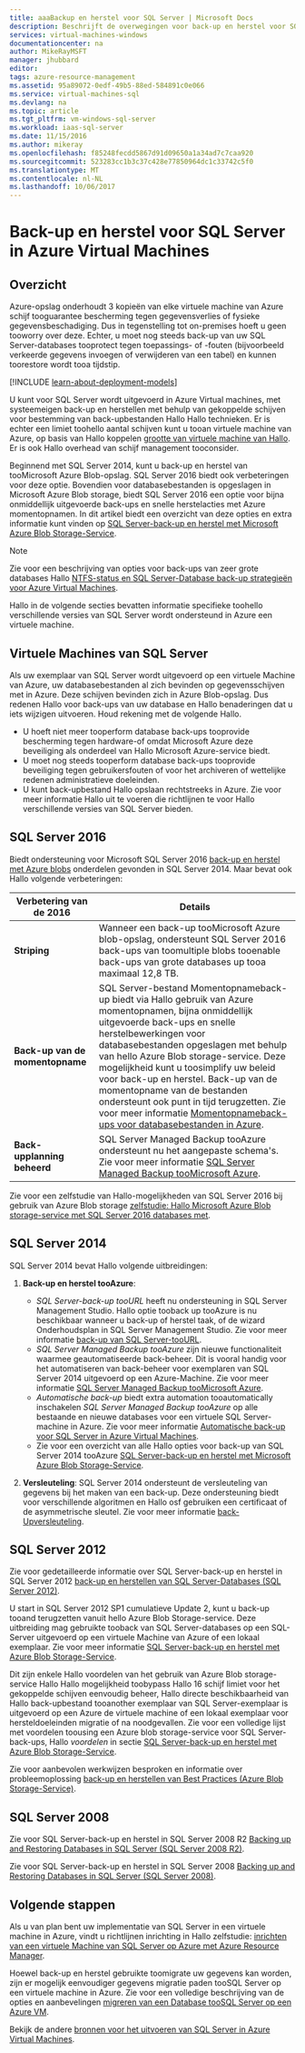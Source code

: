 ```yaml
---
title: aaaBackup en herstel voor SQL Server | Microsoft Docs
description: Beschrijft de overwegingen voor back-up en herstel voor SQL Server-databases die zijn uitgevoerd op Azure Virtual Machines.
services: virtual-machines-windows
documentationcenter: na
author: MikeRayMSFT
manager: jhubbard
editor: 
tags: azure-resource-management
ms.assetid: 95a89072-0edf-49b5-88ed-584891c0e066
ms.service: virtual-machines-sql
ms.devlang: na
ms.topic: article
ms.tgt_pltfrm: vm-windows-sql-server
ms.workload: iaas-sql-server
ms.date: 11/15/2016
ms.author: mikeray
ms.openlocfilehash: f85248fecdd5867d91d09650a1a34ad7c7caa920
ms.sourcegitcommit: 523283cc1b3c37c428e77850964dc1c33742c5f0
ms.translationtype: MT
ms.contentlocale: nl-NL
ms.lasthandoff: 10/06/2017
---
```

# <a name="backup-and-restore-for-sql-server-in-azure-virtual-machines"></a>Back-up en herstel voor SQL Server in Azure Virtual Machines
## <a name="overview"></a>Overzicht
Azure-opslag onderhoudt 3 kopieën van elke virtuele machine van Azure schijf tooguarantee bescherming tegen gegevensverlies of fysieke gegevensbeschadiging. Dus in tegenstelling tot on-premises hoeft u geen tooworry over deze. Echter, u moet nog steeds back-up van uw SQL Server-databases tooprotect tegen toepassings- of -fouten (bijvoorbeeld verkeerde gegevens invoegen of verwijderen van een tabel) en kunnen toorestore wordt tooa tijdstip.

[!INCLUDE [learn-about-deployment-models](../../../../includes/learn-about-deployment-models-both-include.md)]

U kunt voor SQL Server wordt uitgevoerd in Azure Virtual machines, met systeemeigen back-up en herstellen met behulp van gekoppelde schijven voor bestemming van back-upbestanden Hallo Hallo technieken. Er is echter een limiet toohello aantal schijven kunt u tooan virtuele machine van Azure, op basis van Hallo koppelen [grootte van virtuele machine van Hallo](../sizes.md?toc=%2fazure%2fvirtual-machines%2fwindows%2ftoc.json). Er is ook Hallo overhead van schijf management tooconsider.

Beginnend met SQL Server 2014, kunt u back-up en herstel van tooMicrosoft Azure Blob-opslag. SQL Server 2016 biedt ook verbeteringen voor deze optie. Bovendien voor databasebestanden is opgeslagen in Microsoft Azure Blob storage, biedt SQL Server 2016 een optie voor bijna onmiddellijk uitgevoerde back-ups en snelle herstelacties met Azure momentopnamen. In dit artikel biedt een overzicht van deze opties en extra informatie kunt vinden op [SQL Server-back-up en herstel met Microsoft Azure Blob Storage-Service](https://msdn.microsoft.com/library/jj919148.aspx).

> [!NOTE]
> Zie voor een beschrijving van opties voor back-ups van zeer grote databases Hallo [NTFS-status en SQL Server-Database back-up strategieën voor Azure Virtual Machines](http://blogs.msdn.com/b/igorpag/archive/2015/07/28/multi-terabyte-sql-server-database-backup-strategies-for-azure-virtual-machines.aspx).
> 
> 

Hallo in de volgende secties bevatten informatie specifieke toohello verschillende versies van SQL Server wordt ondersteund in Azure een virtuele machine.

## <a name="sql-server-virtual-machines"></a>Virtuele Machines van SQL Server
Als uw exemplaar van SQL Server wordt uitgevoerd op een virtuele Machine van Azure, uw databasebestanden al zich bevinden op gegevensschijven met in Azure. Deze schijven bevinden zich in Azure Blob-opslag. Dus redenen Hallo voor back-ups van uw database en Hallo benaderingen dat u iets wijzigen uitvoeren. Houd rekening met de volgende Hallo. 

* U hoeft niet meer tooperform database back-ups tooprovide bescherming tegen hardware-of omdat Microsoft Azure deze beveiliging als onderdeel van Hallo Microsoft Azure-service biedt.
* U moet nog steeds tooperform database back-ups tooprovide beveiliging tegen gebruikersfouten of voor het archiveren of wettelijke redenen administratieve doeleinden.
* U kunt back-upbestand Hallo opslaan rechtstreeks in Azure. Zie voor meer informatie Hallo uit te voeren die richtlijnen te voor Hallo verschillende versies van SQL Server bieden.

## <a name="sql-server-2016"></a>SQL Server 2016
Biedt ondersteuning voor Microsoft SQL Server 2016 [back-up en herstel met Azure blobs](https://msdn.microsoft.com/library/jj919148.aspx) onderdelen gevonden in SQL Server 2014. Maar bevat ook Hallo volgende verbeteringen:

| Verbetering van de 2016 | Details |
| --- | --- |
| **Striping** |Wanneer een back-up tooMicrosoft Azure blob-opslag, ondersteunt SQL Server 2016 back-ups van toomultiple blobs tooenable back-ups van grote databases up tooa maximaal 12,8 TB. |
| **Back-up van de momentopname** |SQL Server-bestand Momentopnameback-up biedt via Hallo gebruik van Azure momentopnamen, bijna onmiddellijk uitgevoerde back-ups en snelle herstelbewerkingen voor databasebestanden opgeslagen met behulp van hello Azure Blob storage-service. Deze mogelijkheid kunt u toosimplify uw beleid voor back-up en herstel. Back-up van de momentopname van de bestanden ondersteunt ook punt in tijd terugzetten. Zie voor meer informatie [Momentopnameback-ups voor databasebestanden in Azure](https://msdn.microsoft.com/library/mt169363%28v=sql.130%29.aspx). |
| **Back-upplanning beheerd** |SQL Server Managed Backup tooAzure ondersteunt nu het aangepaste schema's. Zie voor meer informatie [SQL Server Managed Backup tooMicrosoft Azure](https://msdn.microsoft.com/library/dn449496.aspx). |

Zie voor een zelfstudie van Hallo-mogelijkheden van SQL Server 2016 bij gebruik van Azure Blob storage [zelfstudie: Hallo Microsoft Azure Blob storage-service met SQL Server 2016 databases met](https://msdn.microsoft.com/library/dn466438.aspx).

## <a name="sql-server-2014"></a>SQL Server 2014
SQL Server 2014 bevat Hallo volgende uitbreidingen:

1. **Back-up en herstel tooAzure**:
   
   * *SQL Server-back-up tooURL* heeft nu ondersteuning in SQL Server Management Studio. Hallo optie tooback up tooAzure is nu beschikbaar wanneer u back-up of herstel taak, of de wizard Onderhoudsplan in SQL Server Management Studio. Zie voor meer informatie [back-up van SQL Server-tooURL](https://msdn.microsoft.com/library/jj919148%28v=sql.120%29.aspx).
   * *SQL Server Managed Backup tooAzure* zijn nieuwe functionaliteit waarmee geautomatiseerde back-beheer. Dit is vooral handig voor het automatiseren van back-beheer voor exemplaren van SQL Server 2014 uitgevoerd op een Azure-Machine. Zie voor meer informatie [SQL Server Managed Backup tooMicrosoft Azure](https://msdn.microsoft.com/library/dn449496%28v=sql.120%29.aspx).
   * *Automatische back-up* biedt extra automation tooautomatically inschakelen *SQL Server Managed Backup tooAzure* op alle bestaande en nieuwe databases voor een virtuele SQL Server-machine in Azure. Zie voor meer informatie [Automatische back-up voor SQL Server in Azure Virtual Machines](virtual-machines-windows-sql-automated-backup.md).
   * Zie voor een overzicht van alle Hallo opties voor back-up van SQL Server 2014 tooAzure [SQL Server-back-up en herstel met Microsoft Azure Blob Storage-Service](https://msdn.microsoft.com/library/jj919148%28v=sql.120%29.aspx).
2. **Versleuteling**: SQL Server 2014 ondersteunt de versleuteling van gegevens bij het maken van een back-up. Deze ondersteuning biedt voor verschillende algoritmen en Hallo osf gebruiken een certificaat of de asymmetrische sleutel. Zie voor meer informatie [back-Upversleuteling](https://msdn.microsoft.com/library/dn449489%28v=sql.120%29.aspx).

## <a name="sql-server-2012"></a>SQL Server 2012
Zie voor gedetailleerde informatie over SQL Server-back-up en herstel in SQL Server 2012 [back-up en herstellen van SQL Server-Databases (SQL Server 2012)](https://msdn.microsoft.com/library/ms187048%28v=sql.110%29.aspx).

U start in SQL Server 2012 SP1 cumulatieve Update 2, kunt u back-up tooand terugzetten vanuit hello Azure Blob Storage-service. Deze uitbreiding mag gebruikte tooback van SQL Server-databases op een SQL-Server uitgevoerd op een virtuele Machine van Azure of een lokaal exemplaar. Zie voor meer informatie [SQL Server-back-up en herstel met Azure Blob Storage-Service](https://msdn.microsoft.com/library/jj919148%28v=sql.110%29.aspx).

Dit zijn enkele Hallo voordelen van het gebruik van Azure Blob storage-service Hallo Hallo mogelijkheid toobypass Hallo 16 schijf limiet voor het gekoppelde schijven eenvoudig beheer, Hallo directe beschikbaarheid van Hallo back-upbestand tooanother exemplaar van SQL Server-exemplaar is uitgevoerd op een Azure de virtuele machine of een lokaal exemplaar voor hersteldoeleinden migratie of na noodgevallen. Zie voor een volledige lijst met voordelen toousing een Azure blob storage-service voor SQL Server-back-ups, Hallo *voordelen* in sectie [SQL Server-back-up en herstel met Azure Blob Storage-Service](https://msdn.microsoft.com/library/jj919148%28v=sql.110%29.aspx).

Zie voor aanbevolen werkwijzen besproken en informatie over probleemoplossing [back-up en herstellen van Best Practices (Azure Blob Storage-Service)](https://msdn.microsoft.com/library/jj919149%28v=sql.110%29.aspx).

## <a name="sql-server-2008"></a>SQL Server 2008
Zie voor SQL Server-back-up en herstel in SQL Server 2008 R2 [Backing up and Restoring Databases in SQL Server (SQL Server 2008 R2)](https://msdn.microsoft.com/library/ms187048%28v=sql.105%29.aspx).

Zie voor SQL Server-back-up en herstel in SQL Server 2008 [Backing up and Restoring Databases in SQL Server (SQL Server 2008)](https://msdn.microsoft.com/library/ms187048%28v=sql.100%29.aspx).

## <a name="next-steps"></a>Volgende stappen
Als u van plan bent uw implementatie van SQL Server in een virtuele machine in Azure, vindt u richtlijnen inrichting in Hallo zelfstudie: [inrichten van een virtuele Machine van SQL Server op Azure met Azure Resource Manager](virtual-machines-windows-portal-sql-server-provision.md).

Hoewel back-up en herstel gebruikte toomigrate uw gegevens kan worden, zijn er mogelijk eenvoudiger gegevens migratie paden tooSQL Server op een virtuele machine in Azure. Zie voor een volledige beschrijving van de opties en aanbevelingen [migreren van een Database tooSQL Server op een Azure VM](virtual-machines-windows-migrate-sql.md).

Bekijk de andere [bronnen voor het uitvoeren van SQL Server in Azure Virtual Machines](virtual-machines-windows-sql-server-iaas-overview.md).

